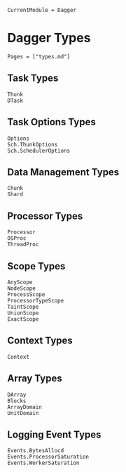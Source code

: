 ```@meta
CurrentModule = Dagger
```

# Dagger Types
```@index
Pages = ["types.md"]
```

## Task Types
```@docs
Thunk
DTask
```

## Task Options Types
```@docs
Options
Sch.ThunkOptions
Sch.SchedulerOptions
```

## Data Management Types
```@docs
Chunk
Shard
```

## Processor Types
```@docs
Processor
OSProc
ThreadProc
```

## Scope Types
```@docs
AnyScope
NodeScope
ProcessScope
ProcessorTypeScope
TaintScope
UnionScope
ExactScope
```

## Context Types
```@docs
Context
```

## Array Types
```@docs
DArray
Blocks
ArrayDomain
UnitDomain
```

## Logging Event Types
```@docs
Events.BytesAllocd
Events.ProcessorSaturation
Events.WorkerSaturation
```
